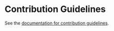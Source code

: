 # Contribution Guidelines

See the [documentation for contribution guidelines](https://mats.readthedocs.io/en/latest/pages/contribution_guidelines.html).
